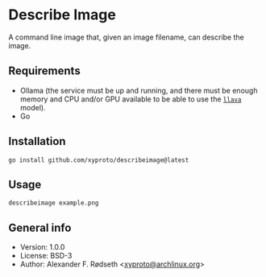 # Describe Image

A command line image that, given an image filename, can describe the image.

## Requirements

* Ollama (the service must be up and running, and there must be enough memory and CPU and/or GPU available to be able to use the [`llava`](https://ollama.com/library/llava) model).
* Go

## Installation

    go install github.com/xyproto/describeimage@latest

## Usage

    describeimage example.png

## General info

* Version: 1.0.0
* License: BSD-3
* Author: Alexander F. Rødseth &lt;xyproto@archlinux.org&gt;
